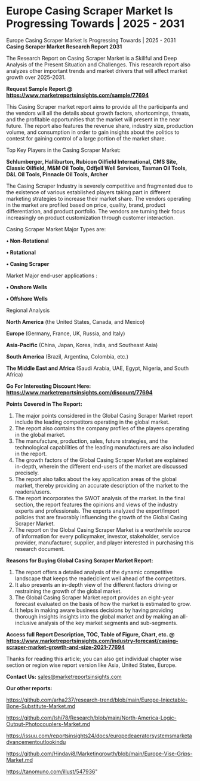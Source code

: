 # Europe Casing Scraper Market Is Progressing Towards | 2025 - 2031
Europe Casing Scraper Market Is Progressing Towards | 2025 - 2031
<strong>Casing Scraper Market Research Report 2031</strong>

The Research Report on Casing Scraper Market is a Skillful and Deep Analysis of the Present Situation and Challenges. This research report also analyzes other important trends and market drivers that will affect market growth over 2025-2031.

<strong>Request Sample Report @ <a href=https://www.marketreportsinsights.com/sample/77694>https://www.marketreportsinsights.com/sample/77694</a></strong>

This Casing Scraper market report aims to provide all the participants and the vendors will all the details about growth factors, shortcomings, threats, and the profitable opportunities that the market will present in the near future. The report also features the revenue share, industry size, production volume, and consumption in order to gain insights about the politics to contest for gaining control of a large portion of the market share.

Top Key Players in the Casing Scraper Market:

<strong>Schlumberger, Halliburton, Rubicon Oilfield International, CMS Site, Classic Oilfield, M&M Oil Tools, Odfjell Well Services, Tasman Oil Tools, D&L Oil Tools, Pinnacle Oil Tools, Archer</strong>

The Casing Scraper Industry is severely competitive and fragmented due to the existence of various established players taking part in different marketing strategies to increase their market share. The vendors operating in the market are profiled based on price, quality, brand, product differentiation, and product portfolio. The vendors are turning their focus increasingly on product customization through customer interaction.

Casing Scraper Market Major Types are:

<strong>• Non-Rotational

• Rotational

• Casing Scraper</strong>

Market Major end-user applications :

<strong>• Onshore Wells

• Offshore Wells</strong>

Regional Analysis

</u><strong><b>North America</b></strong> (the United States, Canada, and Mexico)

<strong><b>Europe </b></strong>(Germany, France, UK, Russia, and Italy)

<strong><b>Asia-Pacific</b></strong> (China, Japan, Korea, India, and Southeast Asia)

<strong><b>South America</b></strong> (Brazil, Argentina, Colombia, etc.)

<strong><b>The Middle East and Africa</b></strong> (Saudi Arabia, UAE, Egypt, Nigeria, and South Africa)

<strong>Go For Interesting Discount Here: <a href=https://www.marketreportsinsights.com/discount/77694>https://www.marketreportsinsights.com/discount/77694</a></strong>

<strong>Points Covered in The Report:</strong>
<ol>
  <li>The major points considered in the Global Casing Scraper Market report include the leading competitors operating in the global market.</li>
  <li>The report also contains the company profiles of the players operating in the global market.</li>
  <li>The manufacture, production, sales, future strategies, and the technological capabilities of the leading manufacturers are also included in the report.</li>
  <li>The growth factors of the Global Casing Scraper Market are explained in-depth, wherein the different end-users of the market are discussed precisely.</li>
  <li>The report also talks about the key application areas of the global market, thereby providing an accurate description of the market to the readers/users.</li>
  <li>The report incorporates the SWOT analysis of the market. In the final section, the report features the opinions and views of the industry experts and professionals. The experts analyzed the export/import policies that are favorably influencing the growth of the Global Casing Scraper Market.</li>
  <li>The report on the Global Casing Scraper Market is a worthwhile source of information for every policymaker, investor, stakeholder, service provider, manufacturer, supplier, and player interested in purchasing this research document.</li>
</ol>
<strong>Reasons for Buying Global Casing Scraper Market Report:</strong>

<ol>
  <li>The report offers a detailed analysis of the dynamic competitive landscape that keeps the reader/client well ahead of the competitors.</li>
  <li>It also presents an in-depth view of the different factors driving or restraining the growth of the global market.</li>
  <li>The Global Casing Scraper Market report provides an eight-year forecast evaluated on the basis of how the market is estimated to grow.</li>
  <li>It helps in making aware business decisions by having providing thorough insights insights into the global market and by making an all-inclusive analysis of the key market segments and sub-segments.</li>
</ol>
<strong>Access full Report Description, TOC, Table of Figure, Chart, etc. @ <a href=https://www.marketreportsinsights.com/industry-forecast/casing-scraper-market-growth-and-size-2021-77694>https://www.marketreportsinsights.com/industry-forecast/casing-scraper-market-growth-and-size-2021-77694</a></strong>


Thanks for reading this article; you can also get individual chapter wise section or region wise report version like Asia, United States, Europe.

<strong>Contact Us:</strong>
sales@marketreportsinsights.com

<strong>Our other reports:</strong>

<a href=https://github.com/arha237/research-trend/blob/main/Europe-Injectable-Bone-Substitute-Market.md>https://github.com/arha237/research-trend/blob/main/Europe-Injectable-Bone-Substitute-Market.md</a>

<a href=https://github.com/Ishi78/Research/blob/main/North-America-Logic-Output-Photocouplers-Market.md>https://github.com/Ishi78/Research/blob/main/North-America-Logic-Output-Photocouplers-Market.md</a>

<a href=https://issuu.com/reportsinsights24/docs/europedeaeratorsystemsmarketadvancementoutlookindu>https://issuu.com/reportsinsights24/docs/europedeaeratorsystemsmarketadvancementoutlookindu</a>

<a href=https://github.com/Hindavi8/Marketingrowth/blob/main/Europe-Vise-Grips-Market.md>https://github.com/Hindavi8/Marketingrowth/blob/main/Europe-Vise-Grips-Market.md</a>

<a href=https://tanomuno.com/illust/547936>https://tanomuno.com/illust/547936</a>"
